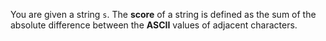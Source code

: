 You are given a string `s`. The **score** of a string is defined as the sum of the absolute difference between the **ASCII** values of adjacent characters.